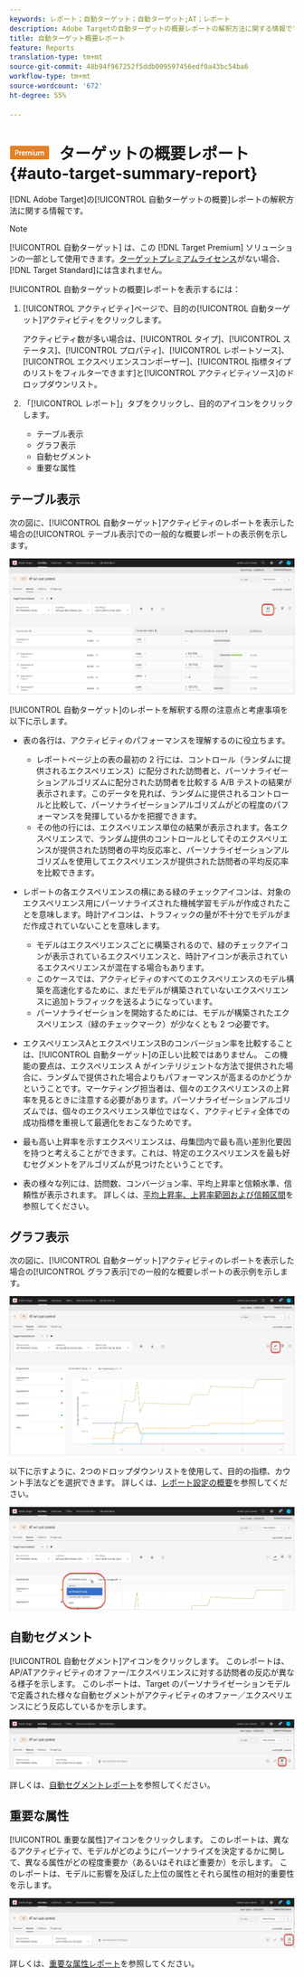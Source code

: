 ```yaml
---
keywords: レポート；自動ターゲット；自動ターゲット;AT；レポート
description: Adobe Targetの自動ターゲットの概要レポートの解釈方法に関する情報です。
title: 自動ターゲット概要レポート
feature: Reports
translation-type: tm+mt
source-git-commit: 48b94f967252f5ddb009597456edf0a43bc54ba6
workflow-type: tm+mt
source-wordcount: '672'
ht-degree: 55%

---
```



# ![PREMIUM自動](/help/assets/premium.png) ターゲットの概要レポート{#auto-target-summary-report}

[!DNL Adobe Target]の[!UICONTROL 自動ターゲットの概要]レポートの解釈方法に関する情報です。

>[!NOTE]
>
>[!UICONTROL 自動ターゲット] は、この [!DNL Target Premium] ソリューションの一部として使用できます。[ターゲットプレミアムライセンス](/help/c-intro/intro.md#premium)がない場合、[!DNL Target Standard]には含まれません。

[!UICONTROL 自動ターゲットの概要]レポートを表示するには：

1. [!UICONTROL アクティビティ]ページで、目的の[!UICONTROL 自動ターゲット]アクティビティをクリックします。

   アクティビティ数が多い場合は、[!UICONTROL タイプ]、[!UICONTROL ステータス]、[!UICONTROL プロパティ]、[!UICONTROL レポートソース]、[!UICONTROL エクスペリエンスコンポーザー]、[!UICONTROL 指標タイプのリストをフィルターできます]と[!UICONTROL アクティビティソース]のドロップダウンリスト。

1. 「[!UICONTROL レポート]」タブをクリックし、目的のアイコンをクリックします。

   * テーブル表示
   * グラフ表示
   * 自動セグメント
   * 重要な属性

## テーブル表示

次の図に、[!UICONTROL 自動ターゲット]アクティビティのレポートを表示した場合の[!UICONTROL テーブル表示]での一般的な概要レポートの表示例を示します。

![自動ターゲット表表示レポート](/help/c-reports/assets/at-table-view.png)

[!UICONTROL 自動ターゲット]のレポートを解釈する際の注意点と考慮事項を以下に示します。

* 表の各行は、アクティビティのパフォーマンスを理解するのに役立ちます。

   * レポートページ上の表の最初の 2 行には、コントロール（ランダムに提供されるエクスペリエンス）に配分された訪問者と、パーソナライゼーションアルゴリズムに配分された訪問者を比較する A/B テストの結果が表示されます。このデータを見れば、ランダムに提供されるコントロールと比較して、パーソナライゼーションアルゴリズムがどの程度のパフォーマンスを発揮しているかを把握できます。
   * その他の行には、エクスペリエンス単位の結果が表示されます。各エクスペリエンスで、ランダム提供のコントロールとしてそのエクスペリエンスが提供された訪問者の平均反応率と、パーソナライゼーションアルゴリズムを使用してエクスペリエンスが提供された訪問者の平均反応率を比較できます。

* レポートの各エクスペリエンスの横にある緑のチェックアイコンは、対象のエクスペリエンス用にパーソナライズされた機械学習モデルが作成されたことを意味します。時計アイコンは、トラフィックの量が不十分でモデルがまだ作成されていないことを意味します。

   * モデルはエクスペリエンスごとに構築されるので、緑のチェックアイコンが表示されているエクスペリエンスと、時計アイコンが表示されているエクスペリエンスが混在する場合もあります。
   * このケースでは、アクティビティのすべてのエクスペリエンスのモデル構築を高速化するために、まだモデルが構築されていないエクスペリエンスに追加トラフィックを送るようになっています。
   * パーソナライゼーションを開始するためには、モデルが構築されたエクスペリエンス（緑のチェックマーク）が少なくとも 2 つ必要です。

* エクスペリエンスAとエクスペリエンスBのコンバージョン率を比較することは、[!UICONTROL 自動ターゲット]の正しい比較ではありません。 この機能の要点は、エクスペリエンス A がインテリジェントな方法で提供された場合に、ランダムで提供された場合よりもパフォーマンスが高まるのかどうかということです。マーケティング担当者は、個々のエクスペリエンスの上昇率を見るときに注意する必要があります。パーソナライゼーションアルゴリズムでは、個々のエクスペリエンス単位ではなく、アクティビティ全体での成功指標を重視して最適化をおこなうためです。
* 最も高い上昇率を示すエクスペリエンスは、母集団内で最も高い差別化要因を持つと考えることができます。これは、特定のエクスペリエンスを最も好むセグメントをアルゴリズムが見つけたということです。
* 表の様々な列には、訪問数、コンバージョン率、平均上昇率と信頼水準、信頼性が表示されます。 詳しくは、[平均上昇率、上昇率範囲および信頼区間](/help/c-reports/c-report-settings/average-lift-bounds-and-confidence-interval.md)を参照してください。

## グラフ表示

次の図に、[!UICONTROL 自動ターゲット]アクティビティのレポートを表示した場合の[!UICONTROL グラフ表示]での一般的な概要レポートの表示例を示します。

![自動ターゲットグラフ表示レポート](/help/c-reports/assets/at-graph-view.png)

以下に示すように、2つのドロップダウンリストを使用して、目的の指標、カウント手法などを選択できます。 詳しくは、[レポート設定の概要](/help/c-reports/c-report-settings/report-settings.md)を参照してください。

![自動ターゲットグラフ表示レポート](/help/c-reports/assets/at-graph-view-2.png)

## 自動セグメント

[!UICONTROL 自動セグメント]アイコンをクリックします。 このレポートは、AP/ATアクティビティのオファー/エクスペリエンスに対する訪問者の反応が異なる様子を示します。 このレポートは、Target のパーソナライゼーションモデルで定義された様々な自動セグメントがアクティビティのオファー／エクスペリエンスにどう反応しているかを示します。

![自動セグメントアイコン](/help/c-reports/assets/icon-automated-sements.png)

詳しくは、[自動セグメントレポート](/help/c-reports/c-personalization-insights-reports/automated-segments-report.md)を参照してください。

## 重要な属性

[!UICONTROL 重要な属性]アイコンをクリックします。 このレポートは、異なるアクティビティで、モデルがどのようにパーソナライズを決定するかに関して、異なる属性がどの程度重要か（あるいはそれほど重要か）を示します。 このレポートは、モデルに影響を及ぼした上位の属性とそれら属性の相対的重要性を示します。

![重要な属性アイコン](/help/c-reports/assets/icon-important-attributes.png)

詳しくは、[重要な属性レポート](/help/c-reports/c-personalization-insights-reports/important-attributes-report.md)を参照してください。
